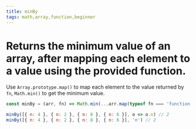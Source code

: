 ```yaml
---
title: minBy
tags: math,array,function,beginner
---
```


# Returns the minimum value of an array, after mapping each element to a value using the provided function.

Use `Array.prototype.map()` to map each element to the value returned by `fn`, `Math.min()` to get the minimum value.

```js
const minBy = (arr, fn) => Math.min(...arr.map(typeof fn === 'function' ? fn : val => val[fn]))
```

```js
minBy([{ n: 4 }, { n: 2 }, { n: 8 }, { n: 6 }], o => o.n) // 2
minBy([{ n: 4 }, { n: 2 }, { n: 8 }, { n: 6 }], 'n') // 2
```
